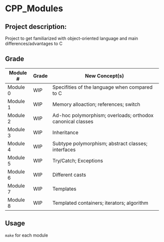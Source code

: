 # CPP_Modules

## Project description:
Project to get familiarized with object-oriented language and main differences/advantages to C

## Grade
| Module #  |      Grade   | New Concept(s) |
| --------- | ------------ | ------------- |
| Module 0  | WIP          | Specifities of the language when compared to C
| Module 1  | WIP          | Memory alloaction; references; switch
| Module 2  | WIP          | Ad-hoc polymorphism; overloads; orthodox canonical classes
| Module 3  | WIP          | Inheritance
| Module 4  | WIP          | Subtype polymorphism; abstract classes; interfaces
| Module 5  | WIP          | Try/Catch; Exceptions
| Module 6  | WIP          | Different casts
| Module 7  | WIP          | Templates
| Module 8  | WIP          | Templated containers; iterators; algorithm

## Usage

```make``` for each module
